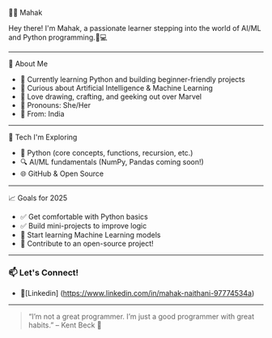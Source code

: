 👩‍💻 Mahak

Hey there! I'm Mahak, a passionate learner stepping into the world of AI/ML and Python programming.🧠💻

---

🚀 About Me

- 🌱 Currently learning Python and building beginner-friendly projects
- 🤖 Curious about Artificial Intelligence & Machine Learning
- 🎨 Love drawing, crafting, and geeking out over Marvel
- 💬 Pronouns: She/Her
- 📍 From: India

---

🧠 Tech I'm Exploring

- 📌 Python (core concepts, functions, recursion, etc.)
- 🔍 AI/ML fundamentals (NumPy, Pandas coming soon!)
- 🌐 GitHub & Open Source


---

📈 Goals for 2025

- ✅ Get comfortable with Python basics
- ✅ Build mini-projects to improve logic
- 🔄 Start learning Machine Learning models
- 🌟 Contribute to an open-source project!

---

### 📫 Let's Connect!

- 🔗[Linkedin] (https://www.linkedin.com/in/mahak-naithani-97774534a)


---

> “I’m not a great programmer. I’m just a good programmer with great habits.” – Kent Beck 💬

<!---
Mahak1311/Mahak1311 is a ✨ special ✨ repository because its `README.md` (this file) appears on your GitHub profile.
You can click the Preview link to take a look at your changes.
--->
